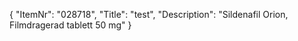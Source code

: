 {
  "ItemNr": "028718",
  "Title": "test",
  "Description": "Sildenafil Orion, Filmdragerad tablett 50 mg"
}